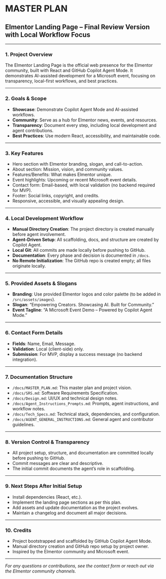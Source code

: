 # MASTER PLAN

## Elmentor Landing Page – Final Review Version with Local Workflow Focus

---

### 1. Project Overview
The Elmentor Landing Page is the official web presence for the Elmentor community, built with React and GitHub Copilot Agent Mode. It demonstrates AI-assisted development for a Microsoft event, focusing on transparency, local-first workflows, and best practices.

---

### 2. Goals & Scope
- **Showcase**: Demonstrate Copilot Agent Mode and AI-assisted workflows.
- **Community**: Serve as a hub for Elmentor news, events, and resources.
- **Transparency**: Document every step, including local development and agent contributions.
- **Best Practices**: Use modern React, accessibility, and maintainable code.

---

### 3. Key Features
- Hero section with Elmentor branding, slogan, and call-to-action.
- About section: Mission, vision, and community values.
- Features/Benefits: What makes Elmentor unique.
- Event highlights: Upcoming or recent Microsoft event details.
- Contact form: Email-based, with local validation (no backend required for MVP).
- Footer: Social links, copyright, and credits.
- Responsive, accessible, and visually appealing design.

---

### 4. Local Development Workflow
- **Manual Directory Creation**: The project directory is created manually before agent involvement.
- **Agent-Driven Setup**: All scaffolding, docs, and structure are created by Copilot Agent.
- **Local Git**: All commits are made locally before pushing to GitHub.
- **Documentation**: Every phase and decision is documented in `/docs`.
- **No Remote Initialization**: The GitHub repo is created empty; all files originate locally.

---

### 5. Provided Assets & Slogans
- **Branding**: Use provided Elmentor logos and color palette (to be added in `/src/assets/images`).
- **Slogan**: “Empowering Creators. Showcasing AI. Built for Community.”
- **Event Tagline**: “A Microsoft Event Demo – Powered by Copilot Agent Mode.”

---

### 6. Contact Form Details
- **Fields**: Name, Email, Message.
- **Validation**: Local (client-side) only.
- **Submission**: For MVP, display a success message (no backend integration).

---

### 7. Documentation Structure
- `/docs/MASTER_PLAN.md`: This master plan and project vision.
- `/docs/SRS.md`: Software Requirements Specification.
- `/docs/Design.md`: UI/UX and technical design notes.
- `/docs/Agent_Instructions_Prompts.md`: Prompts, agent instructions, and workflow notes.
- `/docs/Tech_Specs.md`: Technical stack, dependencies, and configuration.
- `/docs/AGENT_GENERAL_INSTRUCTIONS.md`: General agent and contributor guidelines.

---

### 8. Version Control & Transparency
- All project setup, structure, and documentation are committed locally before pushing to GitHub.
- Commit messages are clear and descriptive.
- The initial commit documents the agent’s role in scaffolding.

---

### 9. Next Steps After Initial Setup
- Install dependencies (React, etc.).
- Implement the landing page sections as per this plan.
- Add assets and update documentation as the project evolves.
- Maintain a changelog and document all major decisions.

---

### 10. Credits
- Project bootstrapped and scaffolded by GitHub Copilot Agent Mode.
- Manual directory creation and GitHub repo setup by project owner.
- Inspired by the Elmentor community and Microsoft event.

---

*For any questions or contributions, see the contact form or reach out via the Elmentor community channels.*
